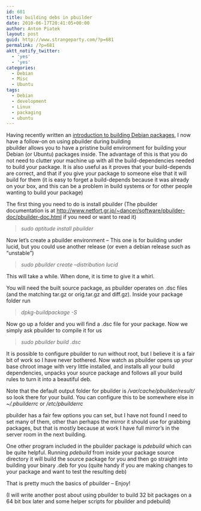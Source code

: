 ```yaml
---
id: 681
title: building debs in pbuilder
date: 2010-06-17T20:41:05+00:00
author: Anton Piatek
layout: post
guid: http://www.strangeparty.com/?p=681
permalink: /?p=681
aktt_notify_twitter:
  - 'yes'
  - 'yes'
categories:
  - Debian
  - Misc
  - Ubuntu
tags:
  - Debian
  - development
  - Linux
  - packaging
  - ubuntu
---
```

Having recently written an [introduction to building Debian packages](http://www.strangeparty.com/2010/06/17/a-debian-packaging-howto/), I now have a follow-on on using pbuilder during building  
pbuilder allows you to have a pristine build environment for building your Debian (or Ubuntu) packages inside. The advantage of this is that you do not need to clutter your machine up with all the build-dependencies needed to build your package. It is also useful as it proves that your build-depends are correct, and that if you give your package to someone else that it will build for them (it is easy to forget a build-depends because it was already on your box, and this can be a problem in build systems or for other people wanting to build your package)

The first thing you need to do is install pbuilder (The pbuilder documentation is at <http://www.netfort.gr.jp/~dancer/software/pbuilder-doc/pbuilder-doc.html> if you need or want to read it)

> _sudo aptitude install pbuilder_

Now let&#8217;s create a pbuilder environment &#8211; This one is for building under lucid, but you could use another release (or even a debian release such as &#8220;unstable&#8221;)

> _sudo pbuilder create &#8211;distribution lucid_

This will take a while. When done, it is time to give it a whirl.

You will need the built source package, as pbuilder operates on .dsc files (and the matching tar.gz or orig.tar.gz and diff.gz). Inside your package folder run

> _dpkg-buildpackage -S_

Now go up a folder and you will find a .dsc file for your package. Now we simply ask pbuilder to compile it for us

> _sudo pbuilder build <yourpackage>.dsc_

It is possible to configure pbuilder to run without root, but I believe it is a fair bit of work so I have never bothered. Now watch as pbuilder opens up your base chroot image with very little installed, and installs all your build dependencies, unpacks your source package and follows all your build rules to turn it into a beautiful deb.

Note that the default output folder for pbuilder is _/var/cache/pbuilder/result/_ so look there for your build. You can configure this to be somewhere else in _~/.pbuilderrc_ or _/etc/pbuilderrc_

pbuilder has a fair few options you can set, but I have not found I need to set many of them, other than perhaps the mirror it should use for grabbing packages, but that is mostly because at work I have full mirror&#8217;s in the server room in the next building.

One other program included in the pbuilder package is _pdebuild_ which can be quite helpful. Running _pdebuild_ from inside your package source directory it will build the source package for you and then go straight into building your binary .deb for you (quite handy if you are making changes to your package and want to test the resulting deb)

That is pretty much the basics of pbuilder &#8211; Enjoy!

(I will write another post about using pbuilder to build 32 bit packages on a 64 bit box later and some helper scripts for pbuilder and pdebuild)